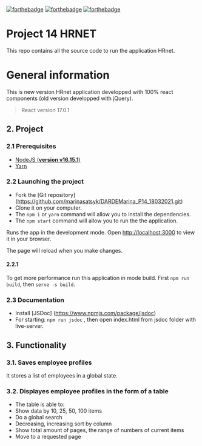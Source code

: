 [![forthebadge](https://forthebadge.com/images/badges/made-with-javascript.svg)](https://forthebadge.com)
[![forthebadge](https://forthebadge.com/images/badges/uses-css.svg)](https://forthebadge.com)
[![forthebadge](https://forthebadge.com/images/badges/uses-git.svg)](https://forthebadge.com)

# Project 14 HRNET

This repo contains all the source code to run the application HRnet.

# General information

This is new version HRnet application developped with 100% react components (old version developped with jQuery).

> React version 17.0.1

## 2. Project

### 2.1 Prerequisites

-   [NodeJS (**version v16.15.1**)](https://nodejs.org/en/)
-   [Yarn](https://yarnpkg.com/)

### 2.2 Launching the project

-   Fork the [Git repository] (https://github.com/marinasatsyk/DARDEMarina_P14_18032021.git)
-   Clone it on your computer.
-   The `npm i` or `yarn` command will allow you to install the dependencies.
-   The `npm start` command will allow you to run the the application.

Runs the app in the development mode.
Open [http://localhost:3000](http://localhost:3000) to view it in your browser.

The page will reload when you make changes.

#### 2.2.1

To get more performance run this application in mode build. First `npm run build`, then `serve -s build`.

### 2.3 Documentation

-   Install [JSDoc] (https://www.npmjs.com/package/jsdoc)
-   For starting: `npm run jsdoc` , then open index.html from jsdoc folder with live-server.

## 3. Functionality

### 3.1. Saves employee profiles

It stores a list of employees in a global state.

### 3.2. Displayes employee profiles in the form of a table

-   The table is able to:
-   Show data by 10, 25, 50, 100 items
-   Do a global search
-   Decreasing, increasing sort by column
-   Show total amount of pages, the range of numbers of current items
-   Move to a requested page
